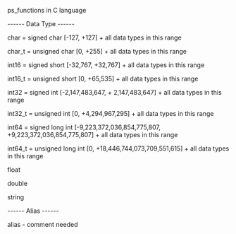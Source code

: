 ps_functions in C language

------ Data Type ------

char = signed char [-127, +127] + all data types in this range

char_t = unsigned char [0, +255] + all data types in this range

int16 = signed short [-32,767, +32,767] + all data types in this range

int16_t = unsigned short [0, +65,535] + all data types in this range

int32 = signed int [-2,147,483,647, + 2,147,483,647] + all data types in this range

int32_t = unsigned int [0, +4,294,967,295] + all data types in this range

int64 = signed long int [-9,223,372,036,854,775,807, +9,223,372,036,854,775,807] + all data types in this range

int64_t = unsigned long int [0, +18,446,744,073,709,551,615] + all data types in this range

float

double

string

------ Alias ------

alias - comment needed
